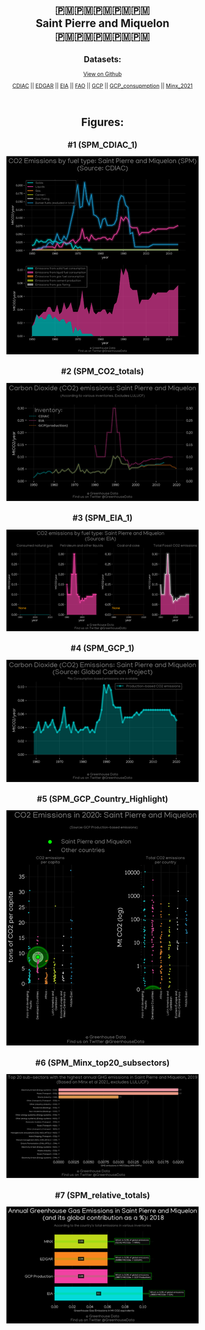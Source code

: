 
<center>
<h1 align="center">
🇵🇲🇵🇲🇵🇲🇵🇲🇵🇲
<br>
Saint Pierre and Miquelon
<br>
🇵🇲🇵🇲🇵🇲🇵🇲🇵🇲
</h1>
<h2>Datasets:</h2>
<p><a href="https://github.com/dquintani/GreenhouseData/tree/master/country_data/SPM_Saint Pierre and Miquelon/data">View on Github</a>
<br></p><p><a href="data/SPM_CDIAC.csv">CDIAC</a> || <a href="data/SPM_EDGAR.csv">EDGAR</a> || <a href="data/SPM_EIA.csv">EIA</a> || <a href="data/SPM_FAO.csv">FAO</a> || <a href="data/SPM_GCP.csv">GCP</a> || <a href="data/SPM_GCP_consupmption.csv">GCP_consupmption</a> || <a href="data/SPM_Minx_2021.csv">Minx_2021</a></p><p><br></p>
<h1>Figures:</h1><h2>#1 (SPM_CDIAC_1)</h2>
<p><img alt="" src="figures/SPM_CDIAC_1.png" /></p><h2>#2 (SPM_CO2_totals)</h2>
<p><img alt="" src="figures/SPM_CO2_totals.png" /></p><h2>#3 (SPM_EIA_1)</h2>
<p><img alt="" src="figures/SPM_EIA_1.png" /></p><h2>#4 (SPM_GCP_1)</h2>
<p><img alt="" src="figures/SPM_GCP_1.png" /></p><h2>#5 (SPM_GCP_Country_Highlight)</h2>
<p><img alt="" src="figures/SPM_GCP_Country_Highlight.png" /></p><h2>#6 (SPM_Minx_top20_subsectors)</h2>
<p><img alt="" src="figures/SPM_Minx_top20_subsectors.png" /></p><h2>#7 (SPM_relative_totals)</h2>
<p><img alt="" src="figures/SPM_relative_totals.png" /></p>